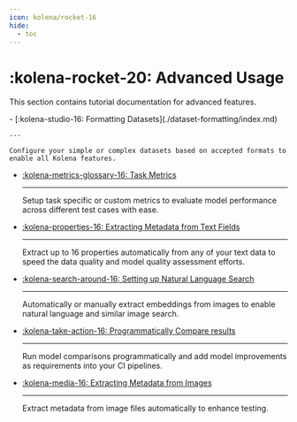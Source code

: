 ```yaml
---
icon: kolena/rocket-16
hide:
  - toc
---
```


# :kolena-rocket-20: Advanced Usage

This section contains tutorial documentation for advanced features.

<div class="grid cards" markdown>
- [:kolena-studio-16: Formatting Datasets](./dataset-formatting/index.md)

    ---

    Configure your simple or complex datasets based on accepted formats to enable all Kolena features.

- [:kolena-metrics-glossary-16: Task Metrics](./task-metrics.md)

    ---
    Setup task specific or custom metrics to evaluate model performance across different test cases with ease.

- [:kolena-properties-16: Extracting Metadata from Text Fields](../../automations/extract-text-metadata.md)

    ---

    Extract up to 16 properties automatically from any of your text data to speed the data quality and
    model quality assessment efforts.

- [:kolena-search-around-16: Setting up Natural Language Search](../../automations/set-up-natural-language-search.md)

    ---
    Automatically or manually extract embeddings from images to
    enable natural language and similar image search.

- [:kolena-take-action-16: Programmatically Compare results](./quality-standard-results.md)

    ---
    Run model comparisons programmatically and add model improvements as requirements into your CI pipelines.

- [:kolena-media-16: Extracting Metadata from Images](./image-metadata-extraction.md)

    ---
    Extract metadata from image files automatically to enhance testing.

</div>
